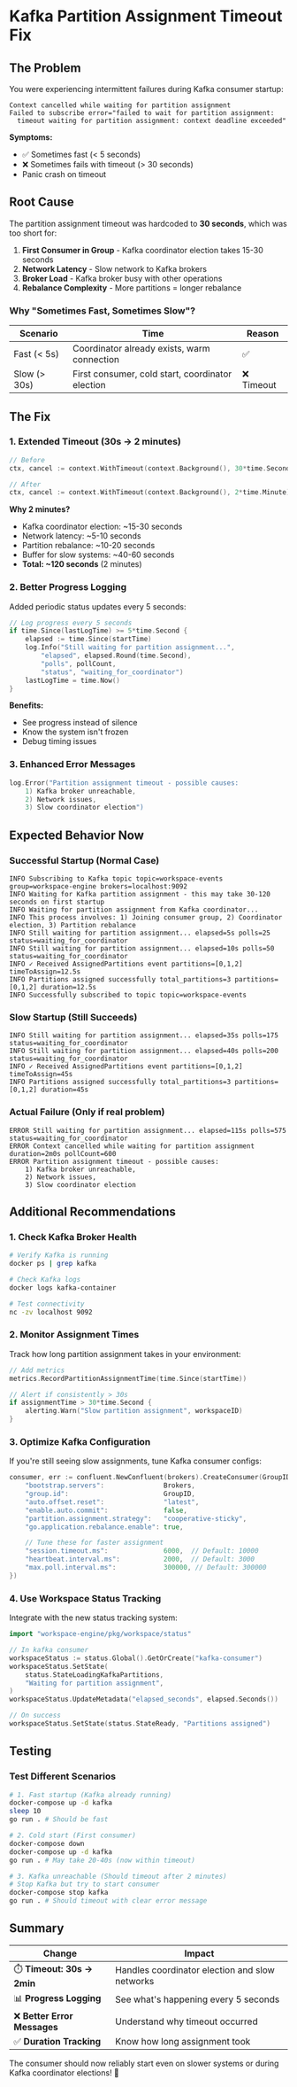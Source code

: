 # Kafka Partition Assignment Timeout Fix

## The Problem

You were experiencing intermittent failures during Kafka consumer startup:

```
Context cancelled while waiting for partition assignment
Failed to subscribe error="failed to wait for partition assignment:
  timeout waiting for partition assignment: context deadline exceeded"
```

**Symptoms:**

- ✅ Sometimes fast (< 5 seconds)
- ❌ Sometimes fails with timeout (> 30 seconds)
- Panic crash on timeout

## Root Cause

The partition assignment timeout was hardcoded to **30 seconds**, which was too short for:

1. **First Consumer in Group** - Kafka coordinator election takes 15-30 seconds
2. **Network Latency** - Slow network to Kafka brokers
3. **Broker Load** - Kafka broker busy with other operations
4. **Rebalance Complexity** - More partitions = longer rebalance

### Why "Sometimes Fast, Sometimes Slow"?

| Scenario     | Time                                             | Reason     |
| ------------ | ------------------------------------------------ | ---------- |
| Fast (< 5s)  | Coordinator already exists, warm connection      | ✅         |
| Slow (> 30s) | First consumer, cold start, coordinator election | ❌ Timeout |

## The Fix

### 1. Extended Timeout (30s → 2 minutes)

```go
// Before
ctx, cancel := context.WithTimeout(context.Background(), 30*time.Second)

// After
ctx, cancel := context.WithTimeout(context.Background(), 2*time.Minute)
```

**Why 2 minutes?**

- Kafka coordinator election: ~15-30 seconds
- Network latency: ~5-10 seconds
- Partition rebalance: ~10-20 seconds
- Buffer for slow systems: ~40-60 seconds
- **Total: ~120 seconds** (2 minutes)

### 2. Better Progress Logging

Added periodic status updates every 5 seconds:

```go
// Log progress every 5 seconds
if time.Since(lastLogTime) >= 5*time.Second {
    elapsed := time.Since(startTime)
    log.Info("Still waiting for partition assignment...",
        "elapsed", elapsed.Round(time.Second),
        "polls", pollCount,
        "status", "waiting_for_coordinator")
    lastLogTime = time.Now()
}
```

**Benefits:**

- See progress instead of silence
- Know the system isn't frozen
- Debug timing issues

### 3. Enhanced Error Messages

```go
log.Error("Partition assignment timeout - possible causes:
    1) Kafka broker unreachable,
    2) Network issues,
    3) Slow coordinator election")
```

## Expected Behavior Now

### Successful Startup (Normal Case)

```
INFO Subscribing to Kafka topic topic=workspace-events group=workspace-engine brokers=localhost:9092
INFO Waiting for Kafka partition assignment - this may take 30-120 seconds on first startup
INFO Waiting for partition assignment from Kafka coordinator...
INFO This process involves: 1) Joining consumer group, 2) Coordinator election, 3) Partition rebalance
INFO Still waiting for partition assignment... elapsed=5s polls=25 status=waiting_for_coordinator
INFO Still waiting for partition assignment... elapsed=10s polls=50 status=waiting_for_coordinator
INFO ✓ Received AssignedPartitions event partitions=[0,1,2] timeToAssign=12.5s
INFO Partitions assigned successfully total_partitions=3 partitions=[0,1,2] duration=12.5s
INFO Successfully subscribed to topic topic=workspace-events
```

### Slow Startup (Still Succeeds)

```
INFO Still waiting for partition assignment... elapsed=35s polls=175 status=waiting_for_coordinator
INFO Still waiting for partition assignment... elapsed=40s polls=200 status=waiting_for_coordinator
INFO ✓ Received AssignedPartitions event partitions=[0,1,2] timeToAssign=45s
INFO Partitions assigned successfully total_partitions=3 partitions=[0,1,2] duration=45s
```

### Actual Failure (Only if real problem)

```
ERROR Still waiting for partition assignment... elapsed=115s polls=575 status=waiting_for_coordinator
ERROR Context cancelled while waiting for partition assignment duration=2m0s pollCount=600
ERROR Partition assignment timeout - possible causes:
    1) Kafka broker unreachable,
    2) Network issues,
    3) Slow coordinator election
```

## Additional Recommendations

### 1. Check Kafka Broker Health

```bash
# Verify Kafka is running
docker ps | grep kafka

# Check Kafka logs
docker logs kafka-container

# Test connectivity
nc -zv localhost 9092
```

### 2. Monitor Assignment Times

Track how long partition assignment takes in your environment:

```go
// Add metrics
metrics.RecordPartitionAssignmentTime(time.Since(startTime))

// Alert if consistently > 30s
if assignmentTime > 30*time.Second {
    alerting.Warn("Slow partition assignment", workspaceID)
}
```

### 3. Optimize Kafka Configuration

If you're still seeing slow assignments, tune Kafka consumer configs:

```go
consumer, err := confluent.NewConfluent(brokers).CreateConsumer(GroupID, &kafka.ConfigMap{
    "bootstrap.servers":               Brokers,
    "group.id":                        GroupID,
    "auto.offset.reset":               "latest",
    "enable.auto.commit":              false,
    "partition.assignment.strategy":   "cooperative-sticky",
    "go.application.rebalance.enable": true,

    // Tune these for faster assignment
    "session.timeout.ms":              6000,  // Default: 10000
    "heartbeat.interval.ms":           2000,  // Default: 3000
    "max.poll.interval.ms":            300000, // Default: 300000
})
```

### 4. Use Workspace Status Tracking

Integrate with the new status tracking system:

```go
import "workspace-engine/pkg/workspace/status"

// In kafka consumer
workspaceStatus := status.Global().GetOrCreate("kafka-consumer")
workspaceStatus.SetState(
    status.StateLoadingKafkaPartitions,
    "Waiting for partition assignment",
)
workspaceStatus.UpdateMetadata("elapsed_seconds", elapsed.Seconds())

// On success
workspaceStatus.SetState(status.StateReady, "Partitions assigned")
```

## Testing

### Test Different Scenarios

```bash
# 1. Fast startup (Kafka already running)
docker-compose up -d kafka
sleep 10
go run . # Should be fast

# 2. Cold start (First consumer)
docker-compose down
docker-compose up -d kafka
go run . # May take 20-40s (now within timeout)

# 3. Kafka unreachable (Should timeout after 2 minutes)
# Stop Kafka but try to start consumer
docker-compose stop kafka
go run . # Should timeout with clear error message
```

## Summary

| Change                       | Impact                                         |
| ---------------------------- | ---------------------------------------------- |
| ⏱️ **Timeout: 30s → 2min**   | Handles coordinator election and slow networks |
| 📊 **Progress Logging**      | See what's happening every 5 seconds           |
| ❌ **Better Error Messages** | Understand why timeout occurred                |
| ✅ **Duration Tracking**     | Know how long assignment took                  |

The consumer should now reliably start even on slower systems or during Kafka coordinator elections! 🎉
